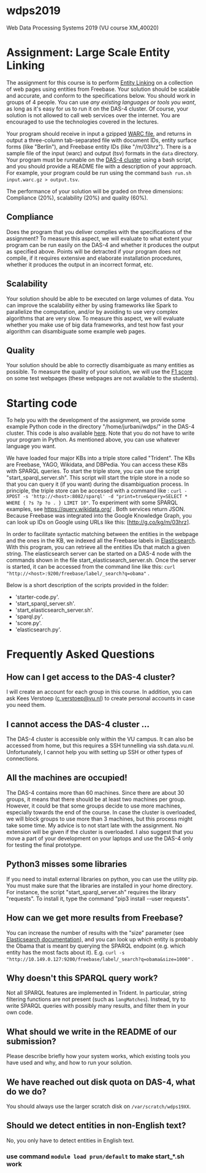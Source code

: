 # wdps2019

Web Data Processing Systems 2019 (VU course XM_40020)

# Assignment: Large Scale Entity Linking

The assignment for this course is to perform [Entity
Linking](https://en.wikipedia.org/wiki/Entity_linking) on a collection of web
pages using entities from Freebase. Your solution should be scalable and
accurate, and conform to the specifications below. You should work in groups of
4 people. You can use *any existing languages or tools you want*, as long as
it's easy for us to run it on the DAS-4 cluster. Of course, your solution is
not allowed to call web services over the internet. You are encouraged to use
the technologies covered in the lectures.

Your program should receive in input a gzipped [WARC
file](https://en.wikipedia.org/wiki/Web_ARChive), and returns in output a
three-column tab-separated file with document IDs, entity surface forms (like
"Berlin"), and Freebase entity IDs (like "/m/03hrz"). There is a sample file of
the input (warc) and output (tsv) formats in the `data` directory. Your
program must be runnable on the [DAS-4 cluster](https://www.cs.vu.nl/das4/)
using a bash script, and you should provide a README file with a description of
your approach. For example, your program could be run using the command `bash
run.sh input.warc.gz > output.tsv`.

The performance of your solution will be graded on three dimensions:
Compliance (20%), scalability (20%) and quality (60%).

## Compliance

Does the program that you deliver complies with the specifications of the
assignment? To measure this aspect, we will evaluate to what extent your
program can be run easily on the DAS-4 and whether it produces the output as
specified above. Points will be detracted if your program does not compile, if
it requires extensive and elaborate installation procedures, whether it
produces the output in an incorrect format, etc.

## Scalability

Your solution should be able to be executed on large volumes of data. You can
improve the scalability either by using frameworks like Spark to parallelize
the computation, and/or by avoiding to use very complex algorithms that are
very slow. To measure this aspect, we will evaluate whether you make use of big
data frameworks, and test how fast your algorithm can disambiguate some example
web pages.

## Quality

Your solution should be able to correctly disambiguate as many entities as
possible. To measure the quality of your solution, we will use the [F1
score](https://en.wikipedia.org/wiki/F1_score) on some test webpages (these
webpages are not available to the students).

# Starting code

To help you with the development of the assignment, we provide some example
Python code in the directory "/home/jurbani/wdps/" in the DAS-4 cluster. This
code is also available [here](https://github.com/karmaresearch/wdps). Note that
you do not have to write your program in Python. As mentioned above, you can
use whatever language you want.

We have loaded four major KBs into a triple store called "Trident". The KBs are
Freebase, YAGO, Wikidata, and DBPedia. You can access these KBs with SPARQL
queries.  To start the triple store, you can use the script
"start_sparql_server.sh".  This script will start the triple store in a node so
that you can query it (if you want) during the disambiguation process. In
principle, the triple store can be accessed with a command like : `curl -XPOST
-s 'http://<host>:8082/sparql' -d "print=true&query=SELECT * WHERE { ?s ?p ?o .
} LIMIT 10"`. To experiment with some SPARQL examples, see
https://query.wikidata.org/ . Both services return JSON. Because Freebase was
integrated into the Google Knowledge Graph, you can look up IDs on Google using
URLs like this: [http://g.co/kg/m/03hrz].

In order to facilitate syntactic matching between the entities in the webpage
and the ones in the KB, we indexed all the Freebase labels in
[Elasticsearch](https://www.elastic.co/guide/en/elasticsearch/reference/2.4/index.html).
With this program, you can retrieve all the entities IDs that match a given
string. The elasticsearch server can be started on a DAS-4 node with the
commands shown in the file start_elasticsearch_server.sh. Once the server is
started, it can be accessed from the command line like this: `curl
"http://<host>:9200/freebase/label/_search?q=obama"` . 

Below is a short description of the scripts provided in the folder:

* 'starter-code.py'. 
* 'start_sparql_server.sh'. 
* 'start_elasticsearch_server.sh'. 
* 'sparql.py'. 
* 'score.py'. 
* 'elasticsearch.py'. 

# Frequently Asked Questions

## How can I get access to the DAS-4 cluster?

I will create an account for each group in this course. In addition, you can
ask Kees Verstoep (c.verstoep@vu.nl) to create personal accounts in case you
need them.

## I cannot access the DAS-4 cluster ...

The DAS-4 cluster is accessible only within the VU campus. It can also be
accessed from home, but this requires a SSH tunnelling via ssh.data.vu.nl.
Unfortunately, I cannot help you with setting up SSH or other types of
connections.

## All the machines are occupied!

The DAS-4 contains more than 60 machines. Since there are about 30 groups, it
means that there should be at least two machines per group. However, it could
be that some groups decide to use more machines, especially towards the end of
the course. In case the cluster is overloaded, we will block groups to use more
than 3 machines, but this process might take some time. My advice is to not
start late with the assignment. No extension will be given if the cluster is
overloaded. I also suggest that you move a part of your development on your
laptops and use the DAS-4 only for testing the final prototype.

## Python3 misses some libraries

If you need to install external libraries on python, you can use the utility
pip. You must make sure that the libraries are installed in your home
directory. For instance, the script "start_sparql_server.sh" requires the
library "requests". To install it, type the command "pip3 install --user
requests".

## How can we get more results from Freebase?

You can increase the number of results with the "size" parameter (see
[Elasticsearch
documentation](https://www.elastic.co/guide/en/elasticsearch/reference/2.4/index.html)),
and you can look up which entity is probably the Obama that is meant by
querying the SPARQL endpoint (e.g. which entity has the most facts about it).
E.g. `curl -s
"http://10.149.0.127:9200/freebase/label/_search?q=obama&size=1000"` .

## Why doesn't this SPARQL query work?

Not all SPARQL features are implemented in Trident. In particular, string
filtering functions are not present (such as `langMatches`). Instead, try to
write SPARQL queries with possibly many results, and filter them in your own
code.

## What should we write in the README of our submission?

Please describe briefly how your system works, which existing tools you have
used and why, and how to run your solution.

## We have reached out disk quota on DAS-4, what do we do?

You should always use the larger scratch disk on `/var/scratch/wdps19XX`.

## Should we detect entities in non-English text?

No, you only have to detect entities in English text.
### use command `module load prun/default` to make start\_\*.sh work
